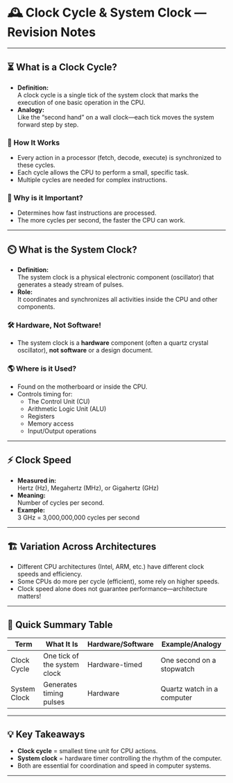 # 🕰️ Clock Cycle & System Clock — Revision Notes

---

## ⏳ What is a Clock Cycle?

- **Definition:**  
  A clock cycle is a single tick of the system clock that marks the execution of one basic operation in the CPU.
- **Analogy:**  
  Like the “second hand” on a wall clock—each tick moves the system forward step by step.

### 🔄 How It Works
- Every action in a processor (fetch, decode, execute) is synchronized to these cycles.
- Each cycle allows the CPU to perform a small, specific task.
- Multiple cycles are needed for complex instructions.

### 🧠 Why is it Important?
- Determines how fast instructions are processed.
- The more cycles per second, the faster the CPU can work.

---

## ⏲️ What is the System Clock?

- **Definition:**  
  The system clock is a physical electronic component (oscillator) that generates a steady stream of pulses.
- **Role:**  
  It coordinates and synchronizes all activities inside the CPU and other components.

### 🛠️ Hardware, Not Software!
- The system clock is a **hardware** component (often a quartz crystal oscillator), **not software** or a design document.

### 🌎 Where is it Used?
- Found on the motherboard or inside the CPU.
- Controls timing for:
  - The Control Unit (CU)
  - Arithmetic Logic Unit (ALU)
  - Registers
  - Memory access
  - Input/Output operations

---

## ⚡️ Clock Speed

- **Measured in:**  
  Hertz (Hz), Megahertz (MHz), or Gigahertz (GHz)
- **Meaning:**  
  Number of cycles per second.
- **Example:**  
  3 GHz = 3,000,000,000 cycles per second

---

## 🏗️ Variation Across Architectures

- Different CPU architectures (Intel, ARM, etc.) have different clock speeds and efficiency.
- Some CPUs do more per cycle (efficient), some rely on higher speeds.
- Clock speed alone does not guarantee performance—architecture matters!

---

## 📝 Quick Summary Table

| Term          | What It Is                      | Hardware/Software | Example/Analogy             |
|---------------|---------------------------------|-------------------|-----------------------------|
| Clock Cycle   | One tick of the system clock    | Hardware-timed    | One second on a stopwatch   |
| System Clock  | Generates timing pulses         | Hardware          | Quartz watch in a computer  |

---

## 💡 Key Takeaways

- **Clock cycle** = smallest time unit for CPU actions.
- **System clock** = hardware timer controlling the rhythm of the computer.
- Both are essential for coordination and speed in computer systems.

---